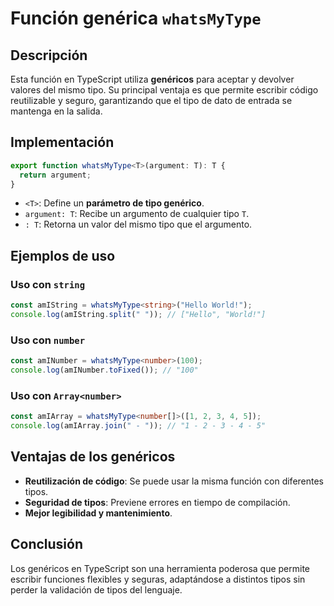 # Función genérica `whatsMyType`

## Descripción

Esta función en TypeScript utiliza **genéricos** para aceptar y devolver valores del mismo tipo. Su principal ventaja es que permite escribir código reutilizable y seguro, garantizando que el tipo de dato de entrada se mantenga en la salida.

## Implementación

```ts
export function whatsMyType<T>(argument: T): T {
  return argument;
}
```

- `<T>`: Define un **parámetro de tipo genérico**.
- `argument: T`: Recibe un argumento de cualquier tipo `T`.
- `: T`: Retorna un valor del mismo tipo que el argumento.

## Ejemplos de uso

### Uso con `string`

```ts
const amIString = whatsMyType<string>("Hello World!");
console.log(amIString.split(" ")); // ["Hello", "World!"]
```

### Uso con `number`

```ts
const amINumber = whatsMyType<number>(100);
console.log(amINumber.toFixed()); // "100"
```

### Uso con `Array<number>`

```ts
const amIArray = whatsMyType<number[]>([1, 2, 3, 4, 5]);
console.log(amIArray.join(" - ")); // "1 - 2 - 3 - 4 - 5"
```

## Ventajas de los genéricos

- **Reutilización de código**: Se puede usar la misma función con diferentes tipos.
- **Seguridad de tipos**: Previene errores en tiempo de compilación.
- **Mejor legibilidad y mantenimiento**.

## Conclusión

Los genéricos en TypeScript son una herramienta poderosa que permite escribir funciones flexibles y seguras, adaptándose a distintos tipos sin perder la validación de tipos del lenguaje.
